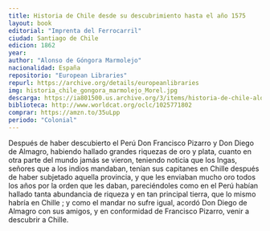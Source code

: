 ```yaml
---
title: Historia de Chile desde su descubrimiento hasta el año 1575
layout: book
editorial: "Imprenta del Ferrocarril"
ciudad: Santiago de Chile
edicion: 1862
year: 
author: "Alonso de Góngora Marmolejo"
nacionalidad: España
repositorio: "European Libraries"
repurl: https://archive.org/details/europeanlibraries
img: historia_chile_gongora_marmolejo_Morel.jpg
descarga: https://ia801500.us.archive.org/3/items/historia-de-chile-alonso-de-gongora-marmolejo/Historia%20de%20Chile%20-%20Alonso%20de%20G%C3%B3ngora%20Marmolejo.pdf
biblioteca: http://www.worldcat.org/oclc/1025771802
comprar: https://amzn.to/35uLpp
periodo: "Colonial"
---
```

 

Después de haber descubierto el Perú Don Francisco Pizarro y Don Diego de Almagro, habiendo hallado grandes riquezas de oro y plata, cuanto en otra parte del mundo jamás se vieron, teniendo noticia que los Ingas, señores que a los indios mandaban, tenían sus capitanes en  Chille después de haber subjetado aquella provincia, y que les enviaban mucho oro todos los años por la orden que les daban, pareciéndoles como en el Perú habían hallado tanta abundancia de riqueza y en tan principal tierra, que lo mismo habría en Chille ; y como el mandar no sufre igual, acordó Don Diego de Almagro con sus amigos, y en conformidad de Francisco Pizarro, venir a descubrir a Chille.
